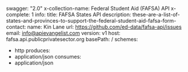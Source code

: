swagger: "2.0"
x-collection-name: Federal Student Aid (FAFSA) API
x-complete: 1
info:
  title: FAFSA States API
  description: these-are-a-list-of-states-and-provinces-to-support-the-federal-student-aid-fafsa-form-
  contact:
    name: Kin Lane
    url: https://github.com/ed-data/fafsa-api/issues
    email: info@apievangelist.com
  version: v1
host: fafsa.api.publicprivatesector.org
basePath: /
schemes:
- http
produces:
- application/json
consumes:
- application/json